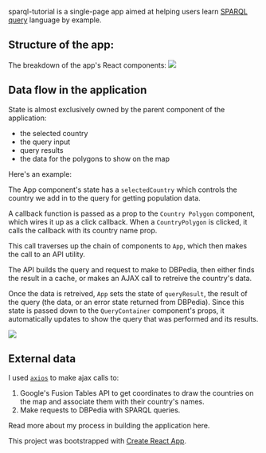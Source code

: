 sparql-tutorial is a single-page app aimed at helping users learn [SPARQL query](https://www.w3.org/TR/rdf-sparql-query/) language by example.

## Structure of the app:

The breakdown of the app's React components:
![](https://puu.sh/vDHgT/f42915d201.png)

## Data flow in the application
State is almost exclusively owned by the parent component of the application: 
* the selected country
* the query input
* query results
* the data for the polygons to show on the map

Here's an example:

The App component's state has a `selectedCountry` which controls the country we add in to the query for getting population data.

A callback function is passed as a prop to the `Country Polygon` component, which wires it up as a click callback.  When a `CountryPolygon` is clicked, it calls the callback with its country name prop.  

This call traverses up the chain of components to `App`, which then makes the call to an API utility.  

The API builds the query and request to make to DBPedia, then either finds the result in a cache, or makes an AJAX call to retreive the country's data.  

Once the data is retreived, `App` sets the state of `queryResult`, the result of the query (the data, or an error state returned from DBPedia).  Since this state is passed down to the `QueryContainer` component's props, it automatically updates to show the query that was performed and its results.

![](https://puu.sh/vDKC3/20cb1bd6c4.png)

## External data
I used [`axios`](https://github.com/mzabriskie/axios) to make ajax calls to:
1. Google's Fusion Tables API to get coordinates to draw the countries on the map and associate them with their country's names.
2. Make requests to DBPedia with SPARQL queries.

Read more about my process in building the application here.

This project was bootstrapped with [Create React App](https://github.com/facebookincubator/create-react-app).
